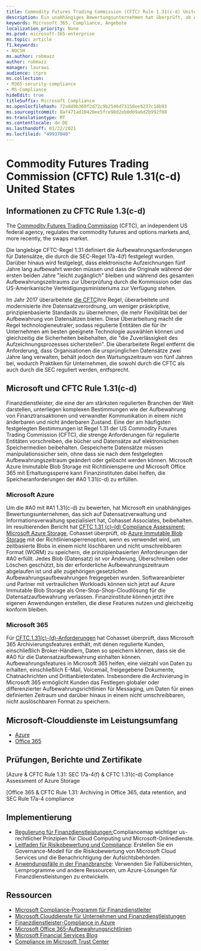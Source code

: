 ```yaml
---
title: Commodity Futures Trading Commission (CFTC) Rule 1.31(c-d) United States
description: Ein unabhängiges Bewertungsunternehmen hat überprüft, ob Azure und Office 365 Finanzunternehmen dabei helfen können, die Anforderungen der CFTC-Regel 1.31 zur Aufbewahrung von Datensätzen und unveränderlichen Speicheranforderungen zu erfüllen.
keywords: Microsoft 365, Compliance, Angebote
localization_priority: None
ms.prod: microsoft-365-enterprise
ms.topic: article
f1.keywords:
- NOCSH
ms.author: robmazz
author: robmazz
manager: laurawi
audience: itpro
ms.collection:
- M365-security-compliance
- MS-Compliance
hideEdit: true
titleSuffix: Microsoft Compliance
ms.openlocfilehash: 72a849b369f2d72c9b2546d73158ee9237c18b93
ms.sourcegitcommit: 8af471ad10420ee5fce98d2eb0d69a6d2b992f08
ms.translationtype: MT
ms.contentlocale: de-DE
ms.lasthandoff: 01/22/2021
ms.locfileid: "49937040"
---
```

# <a name="commodity-futures-trading-commission-cftc-rule-131c-d-united-states"></a>Commodity Futures Trading Commission (CFTC) Rule 1.31(c-d) United States

## <a name="about-cftc-rule-13c-d"></a>Informationen zu CFTC Rule 1.3(c-d)

The [Commodity Futures Trading Commission](https://www.cftc.gov/) (CFTC), an independent US federal agency, regulates the commodity futures and options markets and, more recently, the swaps market.  
  
Die langlebige CFTC-Regel 1.31 definiert die Aufbewahrungsanforderungen für Datensätze, die durch die SEC-Regel 17a-4(f) festgelegt wurden. Darüber hinaus wird festgelegt, dass elektronische Aufzeichnungen fünf Jahre lang aufbewahrt werden müssen und dass die Originale während der ersten beiden Jahre "leicht zugänglich" bleiben und während des gesamten Aufbewahrungszeitraums zur Überprüfung durch die Kommission oder das US-Amerikanische Verteidigungsministeriums zur Verfügung stehen.  
  
Im Jahr 2017 überarbeitete [die CFTC](https://www.cftc.gov/sites/default/files/idc/groups/public/@lrfederalregister/documents/file/2017-11014a.pdf)ihre Regel, überarbeitete und modernisierte ihre Datensatzverordnung, um weniger präskriptive, prinzipienbasierte Standards zu übernehmen, die mehr Flexibilität bei der Aufbewahrung von Datensätzen bieten. Diese Überarbeitung macht die Regel technologieneutraler, sodass regulierte Entitäten die für ihr Unternehmen am besten geeignete Technologie auswählen können und gleichzeitig die Sicherheiten beibehalten, die "die Zuverlässigkeit des Aufzeichnungsprozesses sicherstellen". Die überarbeitete Regel entfernt die Anforderung, dass Organisationen die ursprünglichen Datensätze zwei Jahre lang verwalten, behält jedoch den Wartungszeitraum von fünf Jahren bei, wodurch Praktiken für Unternehmen, die sowohl durch die CFTC als auch durch die SEC reguliert werden, entfsprecht.

## <a name="microsoft-and-cftc-rule-131c-d"></a>Microsoft und CFTC Rule 1.31(c-d)

Finanzdienstleister, die eine der am stärksten regulierten Branchen der Welt darstellen, unterliegen komplexen Bestimmungen wie der Aufbewahrung von Finanztransaktionen und verwandter Kommunikation in einem nicht änderbaren und nicht änderbaren Zustand. Eine der am häufigsten festgelegten Bestimmungen ist Regel 1.31 der US Commodity Futures Trading Commission (CFTC), die strenge Anforderungen für regulierte Entitäten vorschreiben, die bücher und Datensätze auf elektronischen Speichermedien beibehalten. Gespeicherte Datensätze müssen manipulationssicher sein, ohne dass sie nach dem festgelegten Aufbewahrungszeitraum geändert oder gelöscht werden können. Microsoft Azure Immutable Blob Storage mit Richtliniensperre und Microsoft Office 365 mit Erhaltungssperre kann Finanzinstituten dabei helfen, die Speicheranforderungen der #A0 1.31(c-d) zu erfüllen.

### <a name="microsoft-azure"></a>Microsoft Azure

Um die #A0 mit #A1 1.31(c-d) zu bewerten, hat Microsoft ein unabhängiges Bewertungsunternehmen, das sich auf Datensatzverwaltung und Informationsverwaltung spezialisiert hat, Cohasset Associates, beibehalten. Im resultierenden Bericht hat [CFTC 1.31 (c)–(d) Compliance Assessment: Microsoft Azure Storage](https://servicetrust.microsoft.com/ViewPage/MSComplianceGuide?command=Download&downloadType=Document&downloadId=19b08fd4-d276-43e8-9461-715981d0ea20&docTab=4ce99610-c9c0-11e7-8c2c-f908a777fa4d_GRC_Assessment_Reports), Cohasset überprüft, ob [Azure Immutable Blob Storage](https://docs.microsoft.com/azure/storage/blobs/storage-blob-immutable-storage) mit der Richtliniensperrenoption, wenn es verwendet wird, um zeitbasierte Blobs in einem nicht löschbaren und nicht umschreibbaren Format (WORM) zu speichern, die prinzipienbasierten Anforderungen der #A0 erfüllt. Jedes Blob (Datensatz) ist vor Änderung, Überschreiben oder Löschen geschützt, bis der erforderliche Aufbewahrungszeitraum abgelaufen ist und alle zugehörigen gesetzlichen Aufbewahrungsaufbewahrungen freigegeben wurden. Softwareanbieter und Partner mit vertraulichen Workloads können sich jetzt auf Azure Immutable Blob Storage als One-Stop-Shop-Cloudlösung für die Datensatzaufbewahrung verlassen. Finanzinstitute können jetzt ihre eigenen Anwendungen erstellen, die diese Features nutzen und gleichzeitig konform bleiben.

### <a name="microsoft-365"></a>Microsoft 365

Für [CFTC 1.31(c)-(d)-Anforderungen](https://docs.microsoft.com/microsoft-365/compliance/retention-regulatory-requirements#sec-17a-4f-finra-4511c-and-cftc-131c-d) hat Cohasset überprüft, dass Microsoft 365 Archivierungsfeatures enthält, mit denen regulierte Kunden, einschließlich Broker-Händlern, Daten so speichern können, dass sie die #A0 für die Datensatzaufbewahrung einhalten können. Aufbewahrungsfeatures in Microsoft 365 helfen, eine vielzahl von Daten zu erhalten, einschließlich E-Mail, Voicemail, freigegebene Dokumente, Chatnachrichten und Drittanbieterdaten. Insbesondere die Archivierung in Microsoft 365 ermöglicht Kunden das Festlegen globaler oder differenzierter Aufbewahrungsrichtlinien für Messaging, um Daten für einen definierten Zeitraum und darüber hinaus in einem nicht umschreibbaren, nicht auslöschbaren Format zu speichern.

## <a name="microsoft-in-scope-cloud-services"></a>Microsoft-Clouddienste im Leistungsumfang

- [Azure](https://aka.ms/AzureCompliance)
- [Office 365](https://aka.ms/o365-compliance-framework)

## <a name="audits-reports-and-certificates"></a>Prüfungen, Berichte und Zertifikate

[Azure & CFTC Rule 1.31: SEC 17a-4(f) & CFTC 1.31(c-d) Compliance Assessment of Azure Storage

[Office 365 & CFTC Rule 1.31: Archiving in Office 365, data retention, and SEC Rule 17a-4 compliance

## <a name="how-to-implement"></a>Implementierung

- [Regulierung für Finanzdienstleistungen:](https://servicetrust.microsoft.com/ViewPage/TrustDocuments?command=Download&downloadType=Document&downloadId=5b483567-00b0-4d86-96ae-ee887dadb61c&docTab=6d000410-c9e9-11e7-9a91-892aae8839ad_Compliance_Guides)Compliancemap wichtiger us-rechtlicher Prinzipien für Cloud Computing und Microsoft-Onlinedienste.
- [Leitfaden für Risikobewertung und Compliance](https://aka.ms/RiskGovernanceGuide): Erstellen Sie ein Governance-Modell für die Risikobewertung von Microsoft Cloud Services und die Benachrichtigung der Aufsichtsbehörden.
- [Anwendungsfälle in der Finanzbranche](https://docs.microsoft.com/azure/industry/financial/): Verwenden Sie Fallübersichten, Lernprogramme und andere Ressourcen, um Azure-Lösungen für Finanzdienstleistungen zu entwickeln.

## <a name="resources"></a>Ressourcen

- [Microsoft Compliance-Programm für Finanzdienstleiter](https://aka.ms/FSCP-Print)
- [Microsoft Clouddienste für Unternehmen und Finanzdienstleistungen](https://www.microsoft.com/trustcenter/cloudservices/financialservices)
- [Finanzdienstleister-Compliance in Azure](https://azure.microsoft.com/resources/videos/azurecon-2015-financial-services-compliance-in-azure/)
- [Microsoft Office 365-Aufbewahrungsrichtlinien](https://docs.microsoft.com/office365/securitycompliance/retention-policies)
- [Microsoft Financial Services Blog](https://techcommunity.microsoft.com/t5/Financial-Services-Blog/bg-p/FinancialServicesBlog)
- [Compliance im Microsoft Trust Center](https://www.microsoft.com/trust-center/compliance/compliance-overview)

